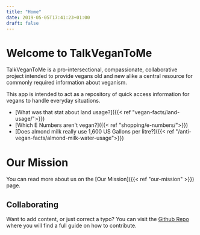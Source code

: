 ```yaml
---
title: "Home"
date: 2019-05-05T17:41:23+01:00
draft: false
---
```



# Welcome to TalkVeganToMe

TalkVeganToMe is a pro-intersectional, compassionate, collaborative project intended to provide vegans old and new alike a central resource for commonly required information about veganism.  

This app is intended to act as a repository of quick access information for vegans to handle everyday situations.

- [What was that stat about land usage?]({{< ref "vegan-facts/land-usage/">}})
- [Which E Numbers aren't vegan?]({{< ref "shopping/e-numbers/">}})
- [Does almond milk really use 1,600 US Gallons per litre?]({{< ref "/anti-vegan-facts/almond-milk-water-usage">}})

# Our Mission

You can read more about us on the [Our Mission]({{< ref "our-mission" >}}) page.

## Collaborating

Want to add content, or just correct a typo? You can visit the [Github Repo](https://github.com/talkvegantome/talkvegan-hugo) where you will find a full guide on how to contribute.
